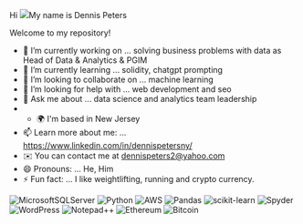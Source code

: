 <!-- ### Hi there 👋
**dennispeters2/dennispeters2** is a ✨ _special_ ✨ repository because its `README.md` (this file) appears on your GitHub profile.
Here are some ideas to get you started:
-->
Hi ![](https://user-images.githubusercontent.com/18350557/176309783-0785949b-9127-417c-8b55-ab5a4333674e.gif)My name is Dennis Peters

Welcome to my repository!

- 🔭 I’m currently working on ... solving business problems with data as Head of Data & Analytics & PGIM
- 🌱 I’m currently learning ... solidity, chatgpt prompting
- 👯 I’m looking to collaborate on ... machine learning
- 🤔 I’m looking for help with ... web development and seo
- 💬 Ask me about ... data science and analytics team leadership
- * 🌍  I'm based in New Jersey
- 📫 Learn more about me: ... https://www.linkedin.com/in/dennispetersny/
- ✉️  You can contact me at [dennispeters2@yahoo.com](mailto:dennispeters2@yahoo.com)
- 😄 Pronouns: ... He, Him
- ⚡ Fun fact: ... I like weightlifting, running and crypto currency.  

![MicrosoftSQLServer](https://img.shields.io/badge/Microsoft%20SQL%20Server-CC2927?style=for-the-badge&logo=microsoft%20sql%20server&logoColor=white)
![Python](https://img.shields.io/badge/python-3670A0?style=for-the-badge&logo=python&logoColor=ffdd54)
	![AWS](https://img.shields.io/badge/AWS-%23FF9900.svg?style=for-the-badge&logo=amazon-aws&logoColor=white)
  	![Pandas](https://img.shields.io/badge/pandas-%23150458.svg?style=for-the-badge&logo=pandas&logoColor=white)
	![scikit-learn](https://img.shields.io/badge/scikit--learn-%23F7931E.svg?style=for-the-badge&logo=scikit-learn&logoColor=white)
    ![Spyder](https://img.shields.io/badge/Spyder-838485?style=for-the-badge&logo=spyder%20ide&logoColor=maroon)
![WordPress](https://img.shields.io/badge/WordPress-%23117AC9.svg?style=for-the-badge&logo=WordPress&logoColor=white)
![Notepad++](https://img.shields.io/badge/Notepad++-90E59A.svg?style=for-the-badge&logo=notepad%2b%2b&logoColor=black)
![Ethereum](https://img.shields.io/badge/Ethereum-3C3C3D?style=for-the-badge&logo=Ethereum&logoColor=white)
![Bitcoin](https://img.shields.io/badge/Bitcoin-000?style=for-the-badge&logo=bitcoin&logoColor=white)
